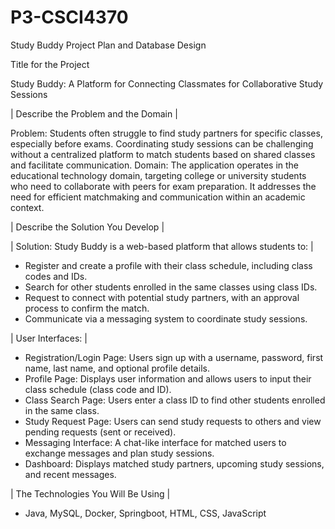 # P3-CSCI4370
Study Buddy Project Plan and Database Design

Title for the Project

Study Buddy: A Platform for Connecting Classmates for Collaborative Study Sessions

| Describe the Problem and the Domain |

Problem: Students often struggle to find study partners for specific classes, especially before exams. Coordinating study sessions can be challenging without a centralized platform to match students based on shared classes and facilitate communication.
Domain: The application operates in the educational technology domain, targeting college or university students who need to collaborate with peers for exam preparation. It addresses the need for efficient matchmaking and communication within an academic context.

| Describe the Solution You Develop |

| Solution: Study Buddy is a web-based platform that allows students to: |
- Register and create a profile with their class schedule, including class codes and IDs.
- Search for other students enrolled in the same classes using class IDs.
- Request to connect with potential study partners, with an approval process to confirm the match.
- Communicate via a messaging system to coordinate study sessions.

| User Interfaces: |
- Registration/Login Page: Users sign up with a username, password, first name, last name, and optional profile details.
- Profile Page: Displays user information and allows users to input their class schedule (class code and ID).
- Class Search Page: Users enter a class ID to find other students enrolled in the same class.
- Study Request Page: Users can send study requests to others and view pending requests (sent or received).
- Messaging Interface: A chat-like interface for matched users to exchange messages and plan study sessions.
- Dashboard: Displays matched study partners, upcoming study sessions, and recent messages.


| The Technologies You Will Be Using |
- Java, MySQL, Docker, Springboot, HTML, CSS, JavaScript




